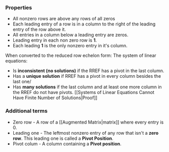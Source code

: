 ### Properties
- All nonzero rows are above any rows of all zeros
- Each leading entry of a row is in a column to the right of the leading entry of the row above it.
- All entries in a column below a leading entry are zeros.
- Leading entry in each non zero row is **1**.
- Each leading **1** is the only nonzero entry in it's column.

When converted to the reduced row echelon form:
The system of linear equations:
- Is **inconsistent (no solutions)** if the RREF has a pivot in the last column.
- Has a **unique solution** if RREF has a pivot in every column besides the last one/
- Has **many solutions** if the last column and at least one more column in the RREF do not have pivots. 
[[Systems of Linear Equations Cannot Have Finite Number of Solutions|Proof]]
### Additional terms
- Zero row - A row of a [[Augmented Matrix|matrix]] where every entry is 0.
- Leading one - The leftmost nonzero entry of any row that isn't a **zero row**. This leading one is called a **Pivot Position**.
- Pivot colum - A column containing a **Pivot position**.

